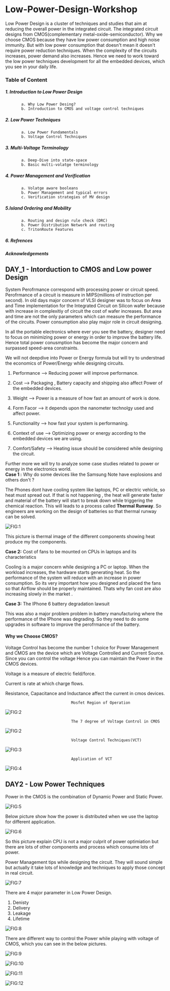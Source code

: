 # Low-Power-Design-Workshop
 Low Power Design is a cluster of techniques and studies that aim at reducing the overall power in the integrated circuit. The integrated circuit designs from CMOS(complementary metal-oxide-semiconductor). Why we choose CMOS because they have low power consumption and high noise immunity. But with low power consumption that doesn't mean it doesn't require power reduction techniques. When the complexity of the circuits increases, power demand also increases. Hence we need to work toward the low power techniques development for all the embedded devices, which you see in your daily life.





### Table of Content
   ##### 1. Introduction to Low Power Design
           a. Why Low Power Desing?
           b. Introduction to CMOS and voltage control techniques
   ##### 2. Low Power Techniques
           a. Low Power Fundamentals
           b. Voltage Control Techniques
   ##### 3. Multi-Voltage Terminology
           a. Deep-Dive into state-space
           b. Basic multi-volatge terminology
   ##### 4. Power Management and Verification
           a. Volatge aware booleans
           b. Power Management and typical errors
           c. Verification strategies of MV design
   ##### 5.Island Ordering and Mobility
           a. Routing and design rule check (DRC)
           b. Power Distribution Network and routing
           c. TritonRoute Features
   ##### 6. Refrences
   ##### Acknowledgements



## DAY_1 - Intorduction to CMOS and Low power Design
System Perofrmance correspond with processing power or circuit speed. Perofrmance of a circuit is measure in MIPS(millions of instruction per second). In old days major concern of VLSI designer was to focus on Area and Time implementation for the Integrated Circuit on Silicon wafer because with increase in complexitiy of circuit the cost of wafer increases. But area and time are not the only parameters which can measure the performance of the circuits. Power consumption also play major role in circuit designing. 

  In all the portable electronics where ever you see the battery, designer need to focus on minimizing power or energy in order to improve the battery life. Hence total power conusmption has become the major concern and surpassed speed-area constraints.
  
 We will not deepdive into Power or Energy formula but will try to understnad the economics of Power/Energy while designing circuits. 
 
 1. Performance --> Reducing power will improve performance.
 
 2. Cost --> Packaging , Battery capacity and shipping also affect Power of the embedded devices.
 
 3. Weight --> Power is a measure of how fast an amount of work is done.
 
 4. Form Facor --> it depends upon the nanometer technolgy used and affect power.
 
 5. Functionality --> how fast your system is performaning.
 
 6. Context of use --> Optimizing power or energy according to the embedded devices we are using.
 
 7. Comfort/Safety --> Heating issue should be considered while designing the circuit.
 


Further more we will try to analyze some case studies related to power or energy in the electronics world.  
**Case 1 :** Why do some devices like the Samsung Note have explosions and others don't ?

 The Phones dont have cooling system like laptops, PC or electric vehicle, so heat must spread out. If that is not happening , the heat will generate faster and material of the battery will start to break down while triggering the chemical reaction. This will leads to a process called **Thermal Runway**. So engineers are working on the design of batteries so that thermal runway can be solved. 
 
   ![FIG:1](https://github.com/ripudamank2/Low-Power-Design-Workshop/blob/main/Screenshot%20from%202021-07-16%2011-39-52.png)

  This picture is thermal image of the different components showing heat produce my the components. 
 
 
 **Case 2:** Cost of fans to be mounted on CPUs in laptops and its characteristics
 
  Cooling is a major concern while designing a PC or laptop. When the workload increases, the hardware starts generating heat. So the performance of the system will reduce with an increase in power consumption. So its very important how you designed and placed the fans so that Airflow should be properly maintained. 
  Thats why fan cost are also increasing slowly in the market . 
 
 
 **Case 3:** The IPhone 6 battery degradation lawsuit
 
 This was also a major problem problem in battery manufacturing where the performance of the IPhone was degrading. So they need to do some upgrades in software to improve the perofrmance of the battery.
 
 
 
 #### Why we Choose CMOS?
 
Voltage Control has become the number 1 choice for Power Management and CMOS are the device which are Voltage Controlled and Current Source. Since you can control the voltage Hence you can maintain the Power in the CMOS devices. 

Voltage is a measure of electric field/force.

Current is rate at which charge flows.

Resistance, Capacitance and Inductance affect the current in cmos devices. 

                                 Mosfet Region of Operation 
![FIG:2](https://github.com/ripudamank2/Low-Power-Design-Workshop/blob/main/MOSFET.svg)

                                 The 7 degree of Voltage Control in CMOS 
                                
![FIG:2](https://github.com/ripudamank2/Low-Power-Design-Workshop/blob/main/volatge_control.png)


                                 Voltage Control Techniques(VCT)

![FIG:3](https://github.com/ripudamank2/Low-Power-Design-Workshop/blob/main/voltage_tech.png)


                                 Application of VCT
                                 
![FIG:4](https://github.com/ripudamank2/Low-Power-Design-Workshop/blob/main/application.png)



## DAY2 - Low Power Techniques

  Power in the CMOS is the combination of Dynamic Power and Static Power. 


![FIG:5](https://github.com/ripudamank2/Low-Power-Design-Workshop/blob/main/power.png)


Below picture show how the power is distributed when we use the laptop for different application.

![FIG:6](https://github.com/ripudamank2/Low-Power-Design-Workshop/blob/main/power_distibution.png)



So this picture explain CPU is not a major culprit of power optimiation but there are lots of other components and process which consume lots of power. 



Power Management tips while designing the circuit. They will sound simple but actually it take lots of knowledge and techniques to apply those concept in real circuit. 


![FIG:7](https://github.com/ripudamank2/Low-Power-Design-Workshop/blob/main/power_energy.png)

There are 4 major parameter in Low Power Design.
1. Denisty 
2. Delivery
3. Leakage
4. Lifetime

![FIG:8](https://github.com/ripudamank2/Low-Power-Design-Workshop/blob/main/balance_power.png)



There are different way to control the Power while playing with voltage of CMOS,  which you can see in the below pictures. 

![FIG:9](https://github.com/ripudamank2/Low-Power-Design-Workshop/blob/main/power_gating.png)

![FIG:10](https://github.com/ripudamank2/Low-Power-Design-Workshop/blob/main/low-vdd.png)

![FIG:11](https://github.com/ripudamank2/Low-Power-Design-Workshop/blob/main/DVS.png)

![FIG:12](https://github.com/ripudamank2/Low-Power-Design-Workshop/blob/main/retention.png)

